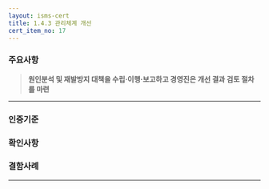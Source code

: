 ```yaml
---
layout: isms-cert
title: 1.4.3 관리체계 개선
cert_item_no: 17
---
```


### 주요사항  
> **원인분석 및 재발방지 대책을 수립·이행·보고하고 경영진은 개선 결과 검토 절차를 마련**

---  

### 인증기준


### 확인사항



### 결함사례



---




